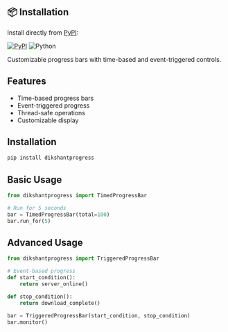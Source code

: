 ## 📦 Installation

Install directly from [PyPI](https://pypi.org/project/dikshantprogress/):


[![PyPI](https://img.shields.io/pypi/v/dikshantprogress)](https://pypi.org/project/dikshantprogress/)
![Python](https://img.shields.io/pypi/pyversions/dikshantprogress)

Customizable progress bars with time-based and event-triggered controls.

## Features
- Time-based progress bars
- Event-triggered progress
- Thread-safe operations
- Customizable display

## Installation
```bash
pip install dikshantprogress
```

## Basic Usage
```python
from dikshantprogress import TimedProgressBar

# Run for 5 seconds
bar = TimedProgressBar(total=100)
bar.run_for(5)
```

## Advanced Usage
```python
from dikshantprogress import TriggeredProgressBar

# Event-based progress
def start_condition():
    return server_online()

def stop_condition():
    return download_complete()

bar = TriggeredProgressBar(start_condition, stop_condition)
bar.monitor()
```
